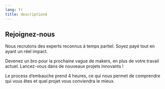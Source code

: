 ```yaml
---
lang: fr
title: description4
---
```


## Rejoignez-nous

Nous recrutons des experts reconnus à temps partiel. Soyez payé tout en ayant un réel impact.

Devenez un bro pour la prochaine vague de makers, en plus de votre travail actuel. Lancez-vous dans de nouveaux projets innovants !

Le process d’embauche prend 4 heures, ce qui nous permet de comprendre qui vous êtes et quel projet vous conviendra le mieux.
